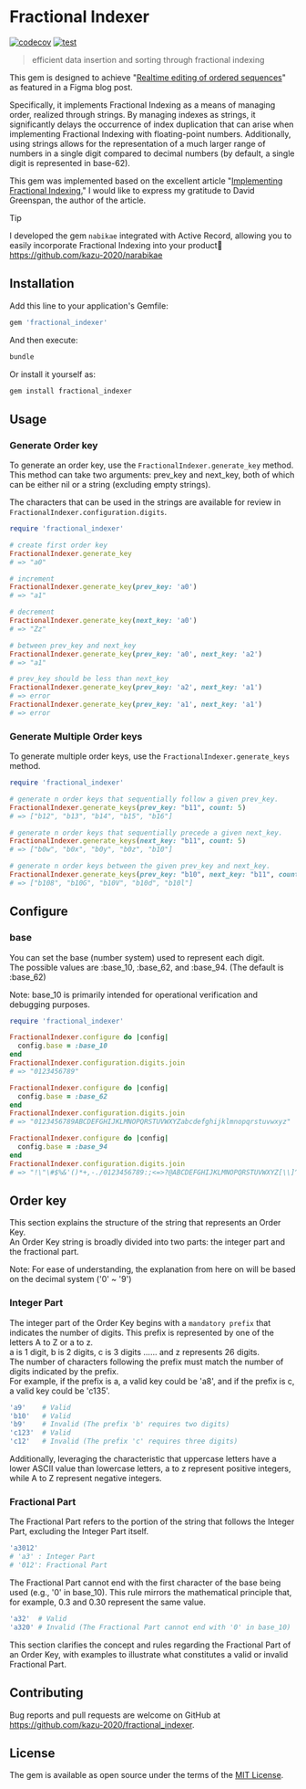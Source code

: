 # Fractional Indexer

[![codecov](https://codecov.io/gh/kazu-2020/fractional_indexer/graph/badge.svg?token=OCCYE4EKT1)](https://codecov.io/gh/kazu-2020/fractional_indexer)
[![test](https://github.com/kazu-2020/fractional_indexer/actions/workflows/ruby.yml/badge.svg?branch=main&event=push)](https://github.com/kazu-2020/fractional_indexer/actions/workflows/ruby.yml)

> efficient data insertion and sorting through fractional indexing

This gem is designed to achieve "[Realtime editing of ordered sequences](https://www.figma.com/blog/realtime-editing-of-ordered-sequences/#fractional-indexing)" as featured in a Figma blog post.

Specifically, it implements Fractional Indexing as a means of managing order, realized through strings. By managing indexes as strings, it significantly delays the occurrence of index duplication that can arise when implementing Fractional Indexing with floating-point numbers. Additionally, using strings allows for the representation of a much larger range of numbers in a single digit compared to decimal numbers (by default, a single digit is represented in base-62).

This gem was implemented based on the excellent article "[Implementing Fractional Indexing.](https://observablehq.com/@dgreensp/implementing-fractional-indexing)" I would like to express my gratitude to David Greenspan, the author of the article.

> [!TIP]
> I developed the gem `nabikae` integrated with Active Record, allowing you to easily incorporate Fractional Indexing into your product🎉
> https://github.com/kazu-2020/narabikae

## Installation

Add this line to your application's Gemfile:

```ruby
gem 'fractional_indexer'
```

And then execute:

```sh
bundle
```

Or install it yourself as:

```sh
gem install fractional_indexer
```

## Usage

### Generate Order key

To generate an order key, use the `FractionalIndexer.generate_key` method.  
This method can take two arguments: prev_key and next_key, both of which can be either nil or a string (excluding empty strings).

The characters that can be used in the strings are available for review in `FractionalIndexer.configuration.digits`.

```ruby
require 'fractional_indexer'

# create first order key
FractionalIndexer.generate_key
# => "a0"

# increment
FractionalIndexer.generate_key(prev_key: 'a0')
# => "a1"

# decrement
FractionalIndexer.generate_key(next_key: 'a0')
# => "Zz"

# between prev_key and next_key
FractionalIndexer.generate_key(prev_key: 'a0', next_key: 'a2')
# => "a1"

# prev_key should be less than next_key
FractionalIndexer.generate_key(prev_key: 'a2', next_key: 'a1')
# => error
FractionalIndexer.generate_key(prev_key: 'a1', next_key: 'a1')
# => error
```

### Generate Multiple Order keys

To generate multiple order keys, use the `FractionalIndexer.generate_keys` method.

```ruby
require 'fractional_indexer'

# generate n order keys that sequentially follow a given prev_key.
FractionalIndexer.generate_keys(prev_key: "b11", count: 5)
# => ["b12", "b13", "b14", "b15", "b16"]

# generate n order keys that sequentially precede a given next_key.
FractionalIndexer.generate_keys(next_key: "b11", count: 5)
# => ["b0w", "b0x", "b0y", "b0z", "b10"]

# generate n order keys between the given prev_key and next_key.
FractionalIndexer.generate_keys(prev_key: "b10", next_key: "b11", count: 5)
# => ["b108", "b10G", "b10V", "b10d", "b10l"]
```

## Configure

### base

You can set the base (number system) used to represent each digit.  
The possible values are :base_10, :base_62, and :base_94. (The default is :base_62)

Note: base_10 is primarily intended for operational verification and debugging purposes.

```ruby
require 'fractional_indexer'

FractionalIndexer.configure do |config|
  config.base = :base_10
end
FractionalIndexer.configuration.digits.join
# => "0123456789"

FractionalIndexer.configure do |config|
  config.base = :base_62
end
FractionalIndexer.configuration.digits.join
# => "0123456789ABCDEFGHIJKLMNOPQRSTUVWXYZabcdefghijklmnopqrstuvwxyz"

FractionalIndexer.configure do |config|
  config.base = :base_94
end
FractionalIndexer.configuration.digits.join
# => "!\"\#$%&'()*+,-./0123456789:;<=>?@ABCDEFGHIJKLMNOPQRSTUVWXYZ[\\]^_`abcdefghijklmnopqrstuvwxyz{|}~"
```

## Order key

This section explains the structure of the string that represents an Order Key.  
An Order Key string is broadly divided into two parts: the integer part and the fractional part.

Note: For ease of understanding, the explanation from here on will be based on the decimal system ('0' ~ '9')

### Integer Part

The integer part of the Order Key begins with a `mandatory prefix` that indicates the number of digits. This prefix is represented by one of the letters A to Z or a to z.  
a is 1 digit, b is 2 digits, c is 3 digits ...... and z represents 26 digits.  
The number of characters following the prefix must match the number of digits indicated by the prefix.  
For example, if the prefix is a, a valid key could be 'a8', and if the prefix is c, a valid key could be 'c135'.

```ruby
'a9'    # Valid
'b10'   # Valid
'b9'    # Invalid (The prefix 'b' requires two digits)
'c123'  # Valid
'c12'   # Invalid (The prefix 'c' requires three digits)
```

Additionally, leveraging the characteristic that uppercase letters have a lower ASCII value than lowercase letters, a to z represent positive integers, while A to Z represent negative integers.

### Fractional Part

The Fractional Part refers to the portion of the string that follows the Integer Part, excluding the Integer Part itself.

```ruby
'a3012'
# 'a3' : Integer Part
# '012': Fractional Part
```

The Fractional Part cannot end with the first character of the base being used (e.g., '0' in base_10). This rule mirrors the mathematical principle that, for example, 0.3 and 0.30 represent the same value.

```ruby
'a32'  # Valid
'a320' # Invalid (The Fractional Part cannot end with '0' in base_10)
```

This section clarifies the concept and rules regarding the Fractional Part of an Order Key, with examples to illustrate what constitutes a valid or invalid Fractional Part.

## Contributing

Bug reports and pull requests are welcome on GitHub at <https://github.com/kazu-2020/fractional_indexer>.

## License

The gem is available as open source under the terms of the [MIT License](https://opensource.org/licenses/MIT).
